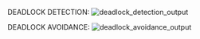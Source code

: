 DEADLOCK DETECTION:
![deadlock_detection_output](https://github.com/user-attachments/assets/a0abeedc-0deb-4ca4-805b-1acb1f64ff81)


DEADLOCK AVOIDANCE:
![deadlock_avoidance_output](https://github.com/user-attachments/assets/28185907-ff8f-46f8-9c1a-e8d078e40cc8)
